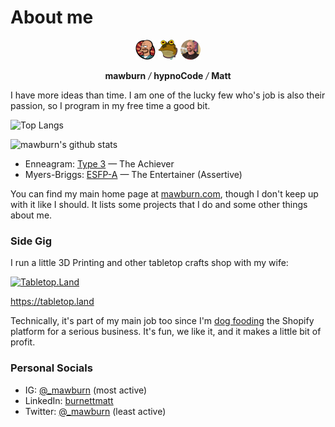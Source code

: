 # About me

<p align="center">
  <img src="https://raw.githubusercontent.com/mawburn/mawburn/main/lars-tiny.webp?v=1" alt="Matt Burnett - mawburn Lars Fillmore" width="32" height="32"  />
  <img src="https://raw.githubusercontent.com/mawburn/mawburn/main/hypnoCode-tiny.webp?v=1" alt="Matt Burnett - hypnoCode" width="32" height="32"  />
  <img src="https://raw.githubusercontent.com/mawburn/mawburn/main/photo.webp?v=2" alt="Matt Burnett" width="32" height="32"  />
</p>
<p align="center">
  <strong>mawburn</strong> 
  <em>/</em> <strong>hypnoCode</strong> 
  <em>/</em> <strong>Matt</strong>
</p>

I have more ideas than time. I am one of the lucky few who's job is also their passion, so I program in my free time a good bit. 

![Top Langs](https://github-readme-stats.vercel.app/api/top-langs/?username=mawburn&layout=compact&disable_animations=true&theme=shades-of-purple&hide_border=true)

![mawburn's github stats](https://github-readme-stats.vercel.app/api?username=mawburn&count_private=true&theme=shades-of-purple&show_icons=true&include_all_commits=true&custom_title=Matt's%20stats&disable_animations=true&hide=prs,issues,contribs&hide_border=true)

- Enneagram: [Type 3](https://www.enneagraminstitute.com/type-3) — The Achiever
- Myers-Briggs: [ESFP-A](https://www.16personalities.com/esfp-personality) — The Entertainer (Assertive)

You can find my main home page at [mawburn.com](https://mawburn.com), though I don't keep up with it like I should. It lists some projects that I do and some other things about me. 

### Side Gig

I run a little 3D Printing and other tabletop crafts shop with my wife: 

<a href="https://tabletop.land">
  <img src="https://cdn.tabletop.media/tabletop.land/assets/logo-140.webp" alt="Tabletop.Land" width="70" height="70" />
</a>

https://tabletop.land

Technically, it's part of my main job too since I'm [dog fooding](https://en.wikipedia.org/wiki/Eating_your_own_dog_food) the Shopify platform for a serious business. It's fun, we like it, and it makes a little bit of profit. 

### Personal Socials

- IG: [@_mawburn](https://www.instagram.com/_mawburn) (most active)
- LinkedIn: [burnettmatt](https://www.linkedin.com/in/burnettmatt/)
- Twitter: [@_mawburn](https://twitter.com/_mawburn) (least active)
